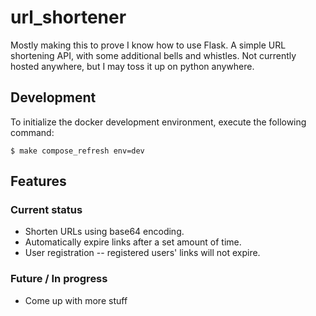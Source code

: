 # url_shortener


Mostly making this to prove I know how to use Flask. A simple URL shortening API, with some additional
bells and whistles. Not currently hosted anywhere, but I may toss it up on python anywhere.

## Development

To initialize the docker development environment, execute the following command:

```
$ make compose_refresh env=dev
```

## Features

### Current status

* Shorten URLs using base64 encoding.
* Automatically expire links after a set amount of time.
* User registration -- registered users' links will not expire.


### Future / In progress

* Come up with more stuff
